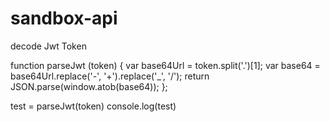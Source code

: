 # sandbox-api

decode Jwt Token 

function parseJwt (token) {
    var base64Url = token.split('.')[1];
    var base64 = base64Url.replace('-', '+').replace('_', '/');
    return JSON.parse(window.atob(base64));
};

test = parseJwt(token)
console.log(test)